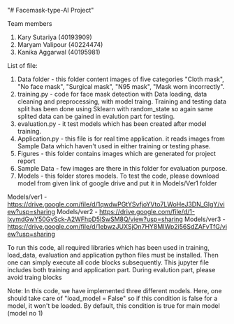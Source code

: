 "# Facemask-type-AI Project"

Team members
1. Kary Sutariya (40193909)
2. Maryam Valipour (40224474) 
3. Kanika Aggarwal (40195981)

List of file:
1. Data folder -  this folder content images of five categories "Cloth mask", "No face mask",
"Surgical mask", "N95 mask", "Mask worn incorrectly". 
2. training.py - code for face mask detection with Data loading, data cleaning and preprocessing, with model traing. Training and testing data split has been done using Sklearn with random_state so again same splited data can be gained in evalution part for testing.   
4. evaluation.py - it test models which has been created after model training.
5. Application.py - this file is for real time application. it reads images from Sample Data which haven't used in either training or testing phase.  
6. Figures - this folder contains images which are generated for project report
7. Sample Data - few images are there in this folder for evaluation purpose.
8. Models - this folder stores models. To test the code, please download model from given link of google drive and put it in Models/Ver1 folder

Models/ver1 - https://drive.google.com/file/d/1qwdwPGtYSvfjoYVto7LWoHeJ3DN_GlgY/view?usp=sharing
Models/ver2 - https://drive.google.com/file/d/1-lxymdGwY50GvSck-A2WFhpD5lSwSM8Q/view?usp=sharing
Models/ver3 - https://drive.google.com/file/d/1ebwzJUXSjOn7HY8MIWp2i56SdZAFvTfG/view?usp=sharing

To run this code, all required libraries which has been used in training, load_data, evaluation and application python files must be installed. Then one can simply execute all code blocks subsequently. This jupyter file includes both training and application part. During evalution part, please avoid traing blocks


Note: In this code, we have implemented three different models. Here, one should take care of "load_model = False" so if this condition is false for a model, it won't be loaded. By default, this condition is true for main model (model no 1)
